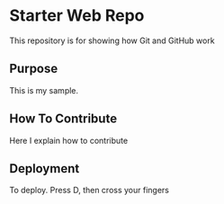 # Starter Web Repo

This repository is for showing how Git and GitHub work

## Purpose

This is my sample.

## How To Contribute

Here I explain how to contribute

## Deployment

To deploy. Press D, then cross your fingers